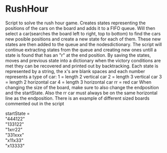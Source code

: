 # RushHour
  
Script to solve the rush hour game.
Creates states representing the positions of the cars on the board and adds it to a FIFO queue. Will then select a car(searches the board left to right, top to bottom) to find the cars new posible positions and create a new state for each of them. These new states are then added to the queue and the nodesdictionary.
The script will continue extracting states from the queue and creating new ones untill a state is found that has an "r" at the end position.
By saving the states, moves and previous state into a dictionary when the victory conditions are met they can be recovered and printed out by backtracking.
Each state is represented by a string, the x's are blank spaces and each number represents a type of car:
 1 = length 2 vertical car
 2 = length 3 vertical car
 3 = length 2 horizontal car
 4 = length 3 horizontal car
 rr = red car
When changing the size of the board, make sure to also change the endposition and the startState. Also the rr car must always be on the same horizontal line as the endposition. There is an example of different sized boards commented out in the script

startState =\
"444122" \
"133122" \
"1xrr22" \
"331xxx" \
"x11x33" \
"x13333" 

